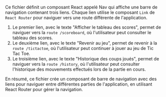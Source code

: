 Ce fichier définit un composant React appelé Nav qui affiche une barre de navigation contenant trois liens. 
Chaque lien utilise le composant `Link` de ``React Router`` pour naviguer vers une route différente de l'application.

1. Le premier lien, avec le texte "Afficher le tableau des scores", permet de naviguer vers la 
``route /scoreboard``, où l'utilisateur peut consulter le tableau des scores.
2. Le deuxième lien, avec le texte "Revenir au jeu", permet de revenir à la ``route /tictactoe``, 
où l'utilisateur peut continuer à jouer au jeu de Tic Tac Toe.
3. Le troisième lien, avec le texte "Historique des coups joués", permet de naviguer vers la ``route /history``, 
où l'utilisateur peut consulter l'historique des mouvements effectués lors de la partie en cours.

En résumé, ce fichier crée un composant de barre de navigation avec des liens pour naviguer entre différentes 
parties de l'application, en utilisant React Router pour gérer la navigation.